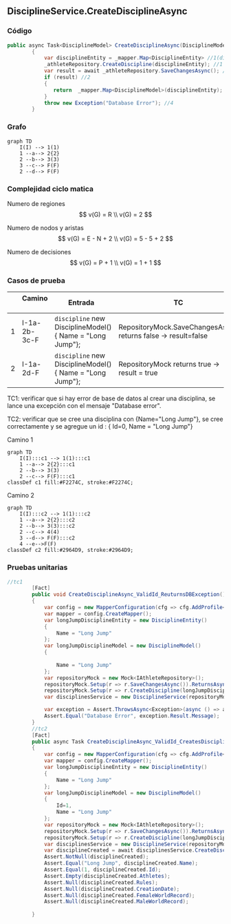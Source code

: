 ## DisciplineService.CreateDisciplineAsync

### Código

```csharp
public async Task<DisciplineModel> CreateDisciplineAsync(DisciplineModel discipline)
        {
            var disciplineEntity = _mapper.Map<DisciplineEntity> //1(discipline);
            _athleteRepository.CreateDiscipline(disciplineEntity); //1
            var result = await _athleteRepository.SaveChangesAsync(); //1
            if (result) //2
            {
               return  _mapper.Map<DisciplineModel>(disciplineEntity); //3
            }
            throw new Exception("Database Error"); //4
        }
```

### Grafo

```mermaid
graph TD
    I(I) --> 1(1)
    1 --a--> 2{2}
    2 --b--> 3(3)
    3 --c--> F(F)
    2 --d--> F(F)
```

### Complejidad ciclo matica

Numero de regiones
$$
v(G) = R \\
v(G) = 2
$$

Numero de nodos y aristas
$$
v(G) = E - N + 2 \\
v(G) = 5 - 5 + 2
$$
  
Numero de decisiones
$$
v(G) = P + 1 \\
v(G) = 1 + 1
$$

### Casos de prueba


| | Camino   | Entrada   | TC | Salida  |
| --- | --- | --- | --- | --- |
| 1 | I-1a-2b-3c-F | `discipline` new DisciplineModel() { Name = "Long Jump"}; | RepositoryMock.SaveChangesAsync returns false -> result=false  | throws exception("Database error") |
| 2 | I-1a-2d-F | `discipline` new DisciplineModel() { Name = "Long Jump"};|  RepositoryMock returns true -> result = true | return  DisciplineModel() { Id=1, Name = "Long Jump"};|

TC1: verificar que si hay error de base de datos al crear una disciplina, se lance una excepción con el mensaje "Database error".

TC2: verificar que se cree una disciplina con {Name="Long Jump"}, se cree correctamente y se agregue un id : { Id=0, Name = "Long Jump"}

Camino 1
```mermaid
graph TD
    I(I):::c1 --> 1(1):::c1
    1 --a--> 2{2}:::c1
    2 --b--> 3(3)
    2 --c--> F(F):::c1
classDef c1 fill:#F2274C, stroke:#F2274C;
```
Camino 2
```mermaid
graph TD
    I(I):::c2 --> 1(1):::c2
    1 --a--> 2{2}:::c2
    2 --b--> 3(3):::c2
    2 --c--> 4(4)
    3 --d--> F(F):::c2
    4 --e-->F(F)
classDef c2 fill:#2964D9, stroke:#2964D9;
```
### Pruebas unitarias

```csharp
//tc1
        [Fact]
        public void CreateDisciplineAsync_ValidId_ReuturnsDBException()
        {
            var config = new MapperConfiguration(cfg => cfg.AddProfile<AutomapperProfile>());
            var mapper = config.CreateMapper();
            var longJumpDisciplineEntity = new DisciplineEntity()
            {
                Name = "Long Jump"
            };
            var longJumpDisciplineModel = new DisciplineModel()
            {
                
                Name = "Long Jump"
            };
            var repositoryMock = new Mock<IAthleteRepository>();           
            repositoryMock.Setup(r => r.SaveChangesAsync()).ReturnsAsync(false);
            repositoryMock.Setup(r => r.CreateDiscipline(longJumpDisciplineEntity));
            var disciplinesService = new DisciplineService(repositoryMock.Object, mapper);

            var exception = Assert.ThrowsAsync<Exception>(async () => await disciplinesService.CreateDisciplineAsync(longJumpDisciplineModel));
            Assert.Equal("Database Error", exception.Result.Message);
        }
        //tc2
        [Fact]
        public async Task CreateDisciplineAsync_ValidId_CreatesDiscipline()
        {
            var config = new MapperConfiguration(cfg => cfg.AddProfile<AutomapperProfile>());
            var mapper = config.CreateMapper();
            var longJumpDisciplineEntity = new DisciplineEntity()
            {
                Name = "Long Jump"
            };
            var longJumpDisciplineModel = new DisciplineModel()
            {
                Id=1,
                Name = "Long Jump"
            };
            var repositoryMock = new Mock<IAthleteRepository>();
            repositoryMock.Setup(r => r.SaveChangesAsync()).ReturnsAsync(true);
            repositoryMock.Setup(r => r.CreateDiscipline(longJumpDisciplineEntity));
            var disciplinesService = new DisciplineService(repositoryMock.Object, mapper);
            var disciplineCreated = await disciplinesService.CreateDisciplineAsync(longJumpDisciplineModel);
            Assert.NotNull(disciplineCreated);
            Assert.Equal("Long Jump", disciplineCreated.Name);
            Assert.Equal(1, disciplineCreated.Id);
            Assert.Empty(disciplineCreated.Athletes);
            Assert.Null(disciplineCreated.Rules);
            Assert.Null(disciplineCreated.CreationDate);
            Assert.Null(disciplineCreated.FemaleWorldRecord);
            Assert.Null(disciplineCreated.MaleWorldRecord);
            
        }
```